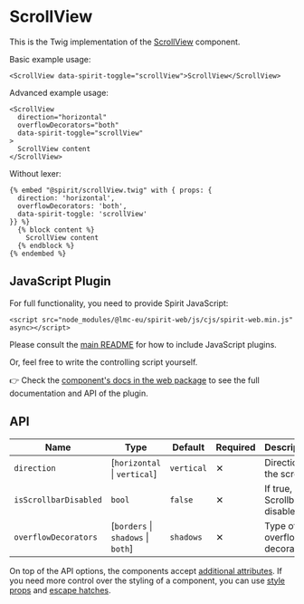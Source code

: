 # ScrollView

This is the Twig implementation of the [ScrollView][scrollview] component.

Basic example usage:

```twig
<ScrollView data-spirit-toggle="scrollView">ScrollView</ScrollView>
```

Advanced example usage:

```twig
<ScrollView
  direction="horizontal"
  overflowDecorators="both"
  data-spirit-toggle="scrollView"
>
  ScrollView content
</ScrollView>
```

Without lexer:

```twig
{% embed "@spirit/scrollView.twig" with { props: {
  direction: 'horizontal',
  overflowDecorators: 'both',
  data-spirit-toggle: 'scrollView'
}} %}
  {% block content %}
    ScrollView content
  {% endblock %}
{% endembed %}
```

## JavaScript Plugin

For full functionality, you need to provide Spirit JavaScript:

```twig
<script src="node_modules/@lmc-eu/spirit-web/js/cjs/spirit-web.min.js" async></script>
```

Please consult the [main README][web-readme] for how to include JavaScript plugins.

Or, feel free to write the controlling script yourself.

👉 Check the [component's docs in the web package][web-js-api] to see the full documentation and API of the plugin.

## API

| Name                  | Type                                | Default    | Required | Description                        |
| --------------------- | ----------------------------------- | ---------- | -------- | ---------------------------------- |
| `direction`           | \[`horizontal` \| `vertical`]       | `vertical` | ✕        | Direction of the scroll            |
| `isScrollbarDisabled` | `bool`                              | `false`    | ✕        | If true, the Scrollbar is disabled |
| `overflowDecorators`  | \[`borders` \| `shadows` \| `both`] | `shadows`  | ✕        | Type of overflow decorators        |

On top of the API options, the components accept [additional attributes][readme-additional-attributes].
If you need more control over the styling of a component, you can use [style props][readme-style-props]
and [escape hatches][readme-escape-hatches].

[scrollview]: https://github.com/lmc-eu/spirit-design-system/tree/main/packages/web/src/scss/components/ScrollView
[readme-additional-attributes]: https://github.com/lmc-eu/spirit-design-system/blob/main/packages/web-twig/README.md#additional-attributes
[readme-escape-hatches]: https://github.com/lmc-eu/spirit-design-system/blob/main/packages/web-twig/README.md#escape-hatches
[readme-style-props]: https://github.com/lmc-eu/spirit-design-system/blob/main/packages/web-twig/README.md#style-props
[web-js-api]: https://github.com/lmc-eu/spirit-design-system/blob/main/packages/web/src/scss/components/ScrollView/README.md#javascript-plugin-api
[web-readme]: https://github.com/lmc-eu/spirit-design-system/blob/main/packages/web/README.md
